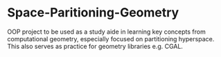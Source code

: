 # Space-Paritioning-Geometry
OOP project to be used as a study aide in learning key concepts from computational geometry, especially focused on partitioning hyperspace. This also serves as practice for geometry libraries e.g. CGAL.
